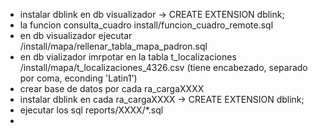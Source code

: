 


- instalar dblink en db visualizador -> CREATE EXTENSION dblink;
- la funcion consulta_cuadro install/funcion_cuadro_remote.sql
- en db visualizador ejecutar /install/mapa/rellenar_tabla_mapa_padron.sql
- en db vializador imrpotar en la tabla t_localizaciones /install/mapa/t_localizaciones_4326.csv
    (tiene encabezado, separado por coma, econding 'Latin1')
- crear base de datos por cada ra_cargaXXXX
- instalar dblink en cada ra_cargaXXXX -> CREATE EXTENSION dblink;
- ejecutar los sql reports/XXXX/*.sql
- 
